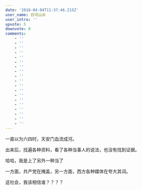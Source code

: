 ```yaml
---
date: '2018-04-04T11:37:46.215Z'
user_name: 白河山水
user_intro: ''
upvote: 5
downvote: 0
comments:
    - ''
    - ''
    - ''
    - ''
    - ''
    - ''
    - ''
    - ''
    - ''
    - ''
    - ''
    - ''
    - ''
    - ''
    - ''
    - ''
    - ''
    - ''
    - ''
---
```


一直以为六四时，天安门血流成河。

出来后，找遍各种资料，看了各种当事人的说法，也没有找到证据。

哈哈，我是上了另外一种当了

  

一方面，共产党在掩盖，另一方面，西方各种媒体在夸大其词。

这社会，我该相信谁？？？？
